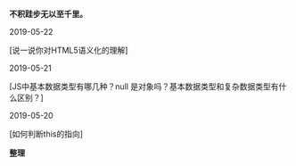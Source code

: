 
**不积跬步无以至千里。**

2019-05-22

[说一说你对HTML5语义化的理解]


2019-05-21

[JS中基本数据类型有哪几种？null 是对象吗？基本数据类型和复杂数据类型有什么区别？]


2019-05-20

[如何判断this的指向]

**整理**
